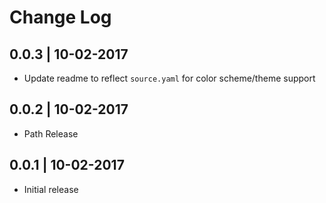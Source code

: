 # Change Log

## 0.0.3 | 10-02-2017
- Update readme to reflect `source.yaml` for color scheme/theme support

## 0.0.2 | 10-02-2017
- Path Release

## 0.0.1 | 10-02-2017
- Initial release
